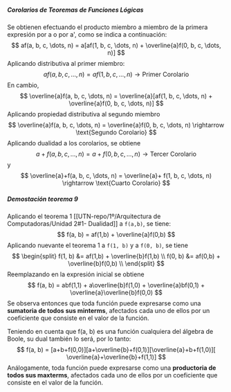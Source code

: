 ##### Corolarios de Teoremas de Funciones Lógicas
Se obtienen efectuando el producto miembro a miembro de la primera expresión por a o por a', como se indica a continuación:
$$
    af(a, b, c, \dots, n) = a[af(1, b, c, \dots, n) + \overline{a}f(0, b, c, \dots, n)]
$$
Aplicando distributiva al primer miembro:
$$
af(a, b, c, \dots, n) = af(1, b, c, \dots, n) \rightarrow \text{Primer Corolario}
$$
En cambio,
$$
    \overline{a}f(a, b, c, \dots, n) = \overline{a}[af(1, b, c, \dots, n) + \overline{a}f(0, b, c, \dots, n)]
$$
Aplicando propiedad distributiva al segundo miembro
$$
\overline{a}f(a, b, c, \dots, n) = \overline{a}f(0, b, c, \dots, n) \rightarrow \text{Segundo Corolario}
$$
Aplicando dualidad a los corolarios, se obtiene
$$
a+f(a, b, c, \dots, n) = a+ f(0, b, c, \dots, n) \rightarrow \text{Tercer Corolario}
$$
y
$$
\overline{a}+f(a, b, c, \dots, n) = \overline{a}+ f(1, b, c, \dots, n) \rightarrow \text{Cuarto Corolario}
$$
##### Demostación teorema 9
Aplicando el teorema 1 [[UTN-repo/1º/Arquitectura de Computadoras/Unidad 2#1- Dualidad]] a `f(a,b)`, se tiene:
$$
f(a, b) = af(1,b) + \overline{a}f(0,b)
$$
Aplicando nuevante el teorema 1 a `f(1, b)` y a `f(0, b)`, se tiene
$$
\begin{split}
f(1, b) &= af(1,b) + \overline{b}f(1,b) \\
f(0, b) &= af(0,b) + \overline{b}f(0,b) \\
\end{split}
$$
Reemplazando en la expresión inicial se obtiene
$$
f(a, b) = abf(1,1) + a\overline{b}f(1,0) + \overline{a}bf(0,1) + \overline{a}\overline{b}f(0,0)
$$
Se observa entonces que toda función puede expresarse como una **sumatoria de todos sus minterms**, afectados cada uno de ellos por un coeficiente que consiste en el valor de la función.

Teniendo en cuenta que f(a, b) es una función cualquiera del álgebra de Boole, su dual también lo será, por lo tanto:
$$
f(a, b) = [a+b+f(0,0)][a+\overline{b}+f(0,1)][\overline{a}+b+f(1,0)][ \overline{a}+\overline{b}+f(1,1)]
$$
Análogamente, toda función puede expresarse como una **productoria de todos sus maxterms**, afectados cada uno de ellos por un coeficiente que consiste en el valor de la función.